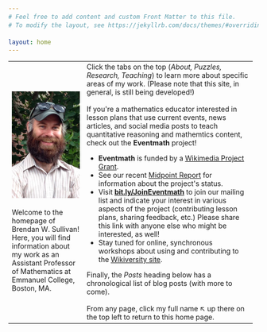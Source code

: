 ```yaml
---
# Feel free to add content and custom Front Matter to this file.
# To modify the layout, see https://jekyllrb.com/docs/themes/#overriding-theme-defaults

layout: home
---
```


<table style="border-collapse: collapse; width: 97.7137%;" border="0">
    <tbody>
        <tr>
            <td style="width: 30%;">
                <img src="assets/images/bws-pic.jpg" width="250px"/> <br><br>
                Welcome to the homepage of Brendan W. Sullivan! Here, you will find information about my work as an Assistant Professor of Mathematics at Emmanuel College, Boston, MA.
            </td>
            <td style="width: 68%;">Click the tabs on the top (<em>About, Puzzles, Research, Teaching</em>) to learn more about specific areas of my work. (Please note that this site, in general, is still being developed!)<br><br> 
                If you're a mathematics educator interested in lesson plans that use current events, news articles, and social media posts to teach quantitative reasoning and mathemtics content, check out the <b>Eventmath</b> project!
                <ul>
                    <li><b>Eventmath</b> is funded by a <a href="https://meta.wikimedia.org/wiki/Grants:Project/Eventmath">Wikimedia Project Grant</a>.</li>
                    <li>See our recent <a href="https://meta.wikimedia.org/wiki/Grants:Project/Eventmath/Midpoint">Midpoint Report</a> for information about the project's status.</li>
                    <li>Visit <b><a href="https://bit.ly/JoinEventmath">bit.ly/JoinEventmath</a></b> to join our mailing list and indicate your interest in various aspects of the project (contributing lesson plans, sharing feedback, etc.) Please share this link with anyone else who might be interested, as well!</li>
                    <li>Stay tuned for online, synchronous workshops about using and contributing to the <a href="https://en.wikiversity.org/wiki/Eventmath">Wikiversity site</a>.</li>
                </ul>
                Finally, the <em>Posts</em> heading below has a chronological list of blog posts (with more to come). <br><br>
            From any page, click my full name ↖ up there on the top left to return to this home page.
            </td>
        </tr>
    </tbody>
</table>
